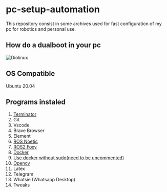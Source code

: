 # pc-setup-automation

This repository consist in some archives used for fast configuration of my pc for robotics and personal use.

## How do a dualboot in your pc

![Diolinux](https://www.youtube.com/watch?v=6D6L9Wml1oY)

## OS Compatible
Ubuntu 20.04

## Programs instaled
1. [Terminator](https://marquesfernandes.com/desenvolvimento/otimize-seu-terminal-no-liux-com-terminator/)
2. Git
3. Vscode
4. Brave Browser
5. Element
6. [ROS Noetic](http://wiki.ros.org/ROS/Tutorials)
7. [ROS2 Foxy](https://docs.ros.org/en/foxy/index.html)
8. [Docker](https://docs.docker.com/)
9. [Use docker without sudo(need to be uncommented)](https://docs.docker.com/engine/install/linux-postinstall/)
10. [Opencv](https://www.youtube.com/watch?v=oXlwWbU8l2o)
11. Latex
12. Telegram
13. Whatsie (Whatsapp Desktop)
14. Tweaks
